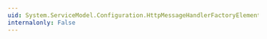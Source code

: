 ```yaml
---
uid: System.ServiceModel.Configuration.HttpMessageHandlerFactoryElement.#ctor
internalonly: False
---
```

